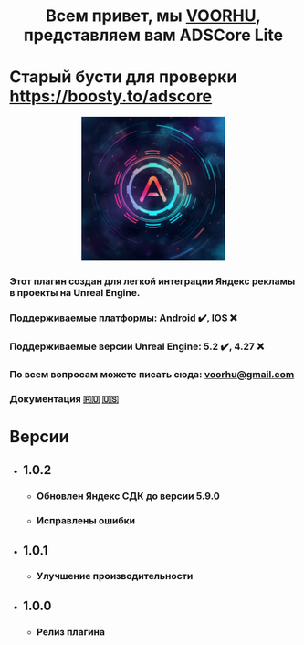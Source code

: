 
<h1 align="center">Всем привет, мы <a href="https://boosty.to/voorhu/" target="_blank">VOORHU</a>, представляем вам ADSCore Lite</h1>

# Старый бусти для проверки https://boosty.to/adscore

<p align="center">
<img src="https://github.com/ortuz/ADSCoreLite/blob/master/Images/ADSCoreLiteLogo.png" width=50% height=50%>
</p>

### Этот плагин создан для легкой интеграции Яндекс рекламы в проекты на Unreal Engine.

### Поддерживаемые платформы: Android ✔️, IOS :x:

### Поддерживаемые версии Unreal Engine: 5.2 ✔️, 4.27 :x:

### По всем вопросам можете писать сюда: voorhu@gmail.com

### Документация [🇷🇺](https://github.com/ortuz/ADSCoreLite/blob/master/DocRus.md) [🇺🇸](https://github.com/ortuz/ADSCoreLite/blob/master/DocEng.md)
  
# Версии
- ## 1.0.2
  - ### Обновлен Яндекс СДК до версии 5.9.0
  - ### Исправлены ошибки
- ## 1.0.1
  - ### Улучшение производительности
- ## 1.0.0
  - ### Релиз плагина

